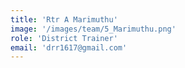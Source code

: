 ```yaml
---
title: 'Rtr A Marimuthu'
image: '/images/team/5_Marimuthu.png'
role: 'District Trainer'
email: 'drr1617@gmail.com'
---
```


